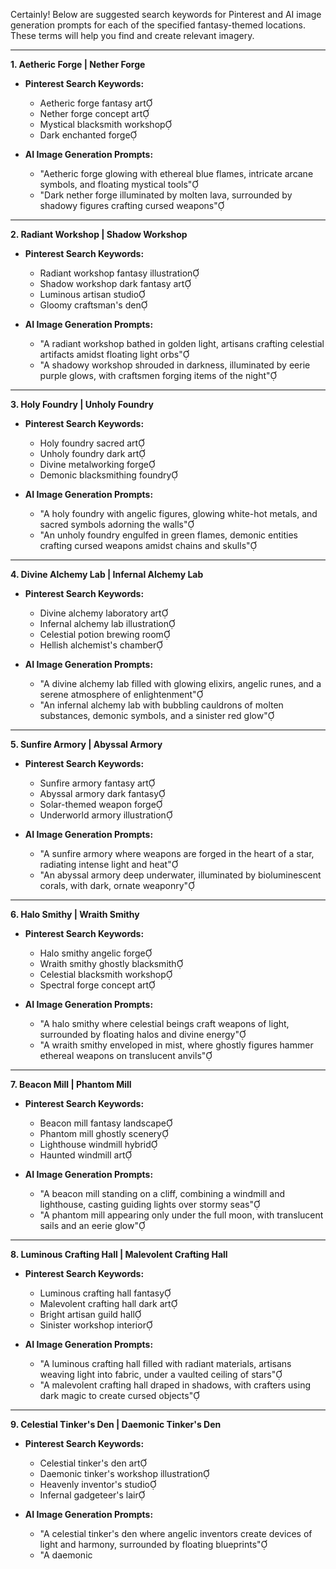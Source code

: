 Certainly! Below are suggested search keywords for Pinterest and AI image generation prompts for each of the specified fantasy-themed locations. These terms will help you find and create relevant imagery.

---

**1. Aetheric Forge | Nether Forge**

- **Pinterest Search Keywords:**
  - Aetheric forge fantasy art
  - Nether forge concept art
  - Mystical blacksmith workshop
  - Dark enchanted forge

- **AI Image Generation Prompts:**
  - "Aetheric forge glowing with ethereal blue flames, intricate arcane symbols, and floating mystical tools"
  - "Dark nether forge illuminated by molten lava, surrounded by shadowy figures crafting cursed weapons"

---

**2. Radiant Workshop | Shadow Workshop**

- **Pinterest Search Keywords:**
  - Radiant workshop fantasy illustration
  - Shadow workshop dark fantasy art
  - Luminous artisan studio
  - Gloomy craftsman's den

- **AI Image Generation Prompts:**
  - "A radiant workshop bathed in golden light, artisans crafting celestial artifacts amidst floating light orbs"
  - "A shadowy workshop shrouded in darkness, illuminated by eerie purple glows, with craftsmen forging items of the night"

---

**3. Holy Foundry | Unholy Foundry**

- **Pinterest Search Keywords:**
  - Holy foundry sacred art
  - Unholy foundry dark art
  - Divine metalworking forge
  - Demonic blacksmithing foundry

- **AI Image Generation Prompts:**
  - "A holy foundry with angelic figures, glowing white-hot metals, and sacred symbols adorning the walls"
  - "An unholy foundry engulfed in green flames, demonic entities crafting cursed weapons amidst chains and skulls"

---

**4. Divine Alchemy Lab | Infernal Alchemy Lab**

- **Pinterest Search Keywords:**
  - Divine alchemy laboratory art
  - Infernal alchemy lab illustration
  - Celestial potion brewing room
  - Hellish alchemist's chamber

- **AI Image Generation Prompts:**
  - "A divine alchemy lab filled with glowing elixirs, angelic runes, and a serene atmosphere of enlightenment"
  - "An infernal alchemy lab with bubbling cauldrons of molten substances, demonic symbols, and a sinister red glow"

---

**5. Sunfire Armory | Abyssal Armory**

- **Pinterest Search Keywords:**
  - Sunfire armory fantasy art
  - Abyssal armory dark fantasy
  - Solar-themed weapon forge
  - Underworld armory illustration

- **AI Image Generation Prompts:**
  - "A sunfire armory where weapons are forged in the heart of a star, radiating intense light and heat"
  - "An abyssal armory deep underwater, illuminated by bioluminescent corals, with dark, ornate weaponry"

---

**6. Halo Smithy | Wraith Smithy**

- **Pinterest Search Keywords:**
  - Halo smithy angelic forge
  - Wraith smithy ghostly blacksmith
  - Celestial blacksmith workshop
  - Spectral forge concept art

- **AI Image Generation Prompts:**
  - "A halo smithy where celestial beings craft weapons of light, surrounded by floating halos and divine energy"
  - "A wraith smithy enveloped in mist, where ghostly figures hammer ethereal weapons on translucent anvils"

---

**7. Beacon Mill | Phantom Mill**

- **Pinterest Search Keywords:**
  - Beacon mill fantasy landscape
  - Phantom mill ghostly scenery
  - Lighthouse windmill hybrid
  - Haunted windmill art

- **AI Image Generation Prompts:**
  - "A beacon mill standing on a cliff, combining a windmill and lighthouse, casting guiding lights over stormy seas"
  - "A phantom mill appearing only under the full moon, with translucent sails and an eerie glow"

---

**8. Luminous Crafting Hall | Malevolent Crafting Hall**

- **Pinterest Search Keywords:**
  - Luminous crafting hall fantasy
  - Malevolent crafting hall dark art
  - Bright artisan guild hall
  - Sinister workshop interior

- **AI Image Generation Prompts:**
  - "A luminous crafting hall filled with radiant materials, artisans weaving light into fabric, under a vaulted ceiling of stars"
  - "A malevolent crafting hall draped in shadows, with crafters using dark magic to create cursed objects"

---

**9. Celestial Tinker's Den | Daemonic Tinker's Den**

- **Pinterest Search Keywords:**
  - Celestial tinker's den art
  - Daemonic tinker's workshop illustration
  - Heavenly inventor's studio
  - Infernal gadgeteer's lair

- **AI Image Generation Prompts:**
  - "A celestial tinker's den where angelic inventors create devices of light and harmony, surrounded by floating blueprints"
  - "A daemonic 